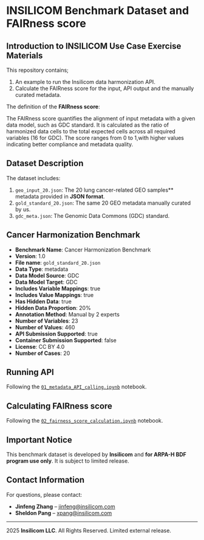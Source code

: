 # INSILICOM Benchmark Dataset and FAIRness score

## Introduction to INSILICOM Use Case Exercise Materials

This repository contains;

1. An example to run the Insilicom data harmonization API.
2. Calculate the FAIRness score for the input, API output and the manually curated metadata.

The definition of the **FAIRness score**:

The FAIRness score quantifies the alignment of input metadata with a given data model, such as GDC standard. It is calculated as the ratio of harmonized data cells to the total expected cells across all required variables (16 for GDC). The score ranges from 0 to 1,with higher values indicating better compliance and metadata quality.

## Dataset Description

The dataset includes:

1. `geo_input_20.json`: The 20 lung cancer-related GEO samples** metadata provided in **JSON format**.
2. `gold_standard_20.json`: The same 20 GEO metadata manually curated by us.
3. `gdc_meta.json`: The Genomic Data Commons (GDC) standard.


## Cancer Harmonization Benchmark

- **Benchmark Name**: Cancer Harmonization Benchmark
- **Version**: 1.0
- **File name**: `gold_standard_20.json`
- **Data Type**: metadata
- **Data Model Source**: GDC
- **Data Model Target**: GDC
- **Includes Variable Mappings**: true
- **Includes Value Mappings**: true
- **Has Hidden Data**: true
- **Hidden Data Proportion**: 20%
- **Annotation Method**: Manual by 2 experts
- **Number of Variables**: 23
- **Number of Values**: 460
- **API Submission Supported**: true
- **Container Submission Supported**: false
- **License**: CC BY 4.0
- **Number of Cases**: 20


## Running API

Following the [`01_metadata_API_calling.ipynb`](./src/01_metadata_API_calling.ipynb) notebook.

## Calculating FAIRness score

Following the [`02_fairness_score_calculation.ipynb`](./src/02_fairness_score_calculation_simple.ipynb) notebook.

## Important Notice

This benchmark dataset is developed by **Insilicom** and **for ARPA-H BDF program use only**. It is subject to limited release.


## Contact Information

For questions, please contact:

- **Jinfeng Zhang** – [jinfeng@insilicom.com](mailto:jinfeng@insilicom.com)
- **Sheldon Pang** – [xpang@insilicom.com](mailto:xpang@insilicom.com)

---

2025 **Insilicom LLC**. All Rights Reserved.
Limited external release.
